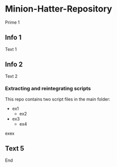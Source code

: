 # Minion-Hatter-Repository

Prime 1

## Info 1

Text 1

## Info 2

Text 2

### Extracting and reintegrating scripts

This repo contains two script files in the main folder:

* ex1
  * ex2
* ex3
  * ex4

exex

## Text 5

End

